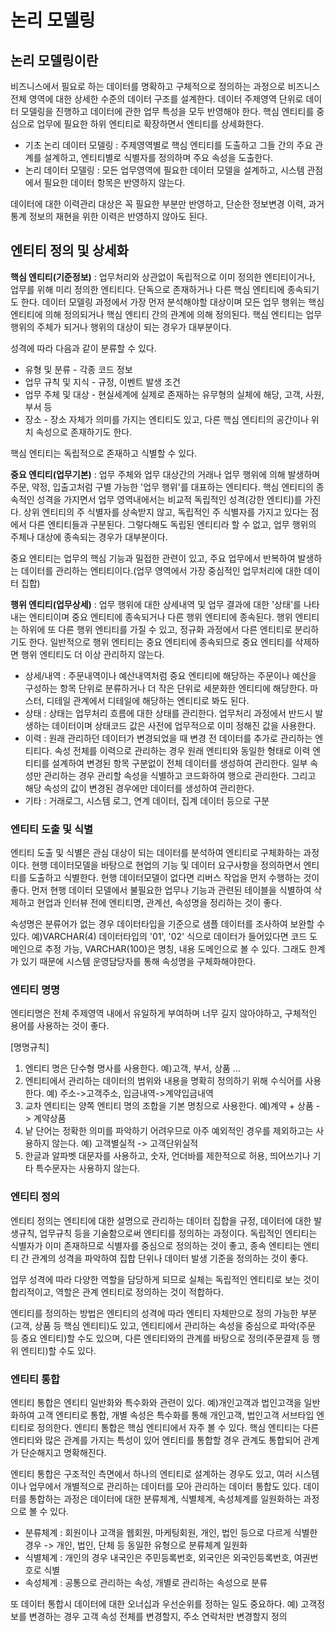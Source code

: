 # 논리 모델링

## 논리 모델링이란
비즈니스에서 필요로 하는 데이터를 명확하고 구체적으로 정의하는 과정으로 비즈니스 전체 영역에 대한 상세한 수준의 데이터 구조를 설계한다. 데이터 주제영역 단위로 데이터 모델링을 진행하고 데이터에 관한 업무 특성을 모두 반영해야 한다. 핵심 엔티티를 중심으로 업무에 필요한 하위 엔티티로 확장하면서 엔티티를 상세화한다.
* 기초 논리 데이터 모델링 : 주제영역별로 핵심 엔티티를 도출하고 그들 간의 주요 관계를 설계하고, 엔티티별로 식별자를 정의하며 주요 속성을 도출한다.
* 논리 데이터 모델링 : 모든 업무영역에 필요한 데이터 모델을 설계하고, 시스템 관점에서 필요한 데이터 항목은 반영하지 않는다.

데이터에 대한 이력관리 대상은 꼭 필요한 부분만 반영하고, 단순한 정보변경 이력, 과거 통계 정보의 재현을 위한 이력은 반영하지 않아도 된다.

## 엔티티 정의 및 상세화
__핵심 엔티티(기준정보)__ : 업무처리와 상관없이 독립적으로 이미 정의한 엔티티이거나, 업무를 위해 미리 정의한 엔티티다. 단독으로 존재하거나 다른 핵심 엔티티에 종속되기도 한다. 데이터 모델링 과정에서 가장 먼저 분석해야할 대상이며 모든 업무 행위는 핵심 엔티티에 의해 정의되거나 핵심 엔티티 간의 관계에 의해 정의된다. 핵심 엔티티는 업무 행위의 주체가 되거나 행위의 대상이 되는 경우가 대부분이다.

성격에 따라 다음과 같이 분류할 수 있다.
* 유형 및 분류 - 각종 코드 정보
* 업무 규칙 및 지식 - 규정, 이벤트 발생 조건
* 업무 주체 및 대상 - 현실세계에 실제로 존재하는 유무형의 실체에 해당, 고객, 사원, 부서 등
* 장소 - 장소 자체가 의미를 가지는 엔티티도 있고, 다른 핵심 엔티티의 공간이나 위치 속성으로 존재하기도 한다.

핵심 엔티티는 독립적으로 존재하고 식별할 수 있다.

__중요 엔티티(업무기본)__ : 업무 주체와 업무 대상간의 거래나 업무 행위에 의해 발생하며 주문, 약정, 입출고처럼 구별 가능한 '업무 행위'를 대표하는 엔티티다. 핵심 엔티티의 종속적인 성격을 가지면서 업무 영역내에서는 비교적 독립적인 성격(강한 엔티티)를 가진다. 상위 엔티티의 주 식별자를 상속받지 않고, 독립적인 주 식별자를 가지고 있다는 점에서 다른 엔티티들과 구분된다. 그렇다해도 독립된 엔티티라 할 수 없고, 업무 행위의 주체나 대상에 종속되는 경우가 대부분이다.

중요 엔티티는 업무의 핵심 기능과 밀접한 관련이 있고, 주요 업무에서 반복하여 발생하는 데이터를 관리하는 엔티티이다.(업무 영역에서 가장 중심적인 업무처리에 대한 데이터 집합)

__행위 엔티티(업무상세)__ : 업무 행위에 대한 상세내역 및 업무 결과에 대한 '상태'를 나타내는 엔티티이며 중요 엔티티에 종속되거나 다른 행위 엔티티에 종속된다. 행위 엔티티는 하위에 또 다른 행위 엔티티를 가질 수 있고, 정규화 과정에서 다른 엔티티로 분리하기도 한다. 일반적으로 행위 엔티티는 중요 엔티티에 종속되므로 중요 엔티티를 삭제하면 행위 엔티티도 더 이상 관리하지 않는다.

* 상세/내역 : 주문내역이나 예산내역처럼 중요 엔티티에 해당하는 주문이나 예산을 구성하는 항목 단위로 분류하거나 더 작은 단위로 세분화한 엔티티에 해당한다. 마스터, 디테일 관계에서 디테일에 해당하는 엔티티로 봐도 된다.
* 상태 : 상태는 업무처리 흐름에 대한 상태를 관리한다. 업무처리 과정에서 반드시 발생하는 데이터이며 상태코드 값은 사전에 업무적으로 이미 정해진 값을 사용한다.
* 이력 : 원래 관리하던 데이터가 변경되었을 때 변경 전 데이터를 추가로 관리하는 엔티티다. 속성 전체를 이력으로 관리하는 경우 원래 엔티티와 동일한 형태로 이력 엔티티를 설계하여 변경된 항목 구분없이 전체 데이터를 생성하여 관리한다. 일부 속성만 관리하는 경우 관리할 속성을 식별하고 코드화하여 행으로 관리한다. 그리고 해당 속성의 값이 변경된 경우에만 데이터를 생성하여 관리한다.
* 기타 : 거래로그, 시스템 로그, 연계 데이터, 집계 데이터 등으로 구분

### 엔티티 도출 및 식별
엔티티 도출 및 식별은 관심 대상이 되는 데이터를 분석하여 엔티티로 구체화하는 과정이다. 현행 데이터모델을 바탕으로 현업의 기능 및 데이터 요구사항을 정의하면서 엔티티를 도출하고 식별한다. 현행 데이터모델이 없다면 리버스 작업을 먼저 수행하는 것이 좋다. 먼저 현행 데이터 모델에서 불필요한 업무나 기능과 관련된 테이블을 식별하여 삭제하고 현업과 인터뷰 전에 엔티티명, 관계선, 속성명을 정리하는 것이 좋다.

속성명은 분류어가 없는 경우 데이터타입을 기준으로 샘플 데이터를 조사하여 보완할 수 있다. 예)VARCHAR(4) 데이터타입의 '01', '02' 식으로 데이터가 들어있다면 코드 도메인으로 추정 가능, VARCHAR(100)은 명칭, 내용 도메인으로 볼 수 있다. 그래도 한계가 있기 때문에 시스템 운영담당자를 통해 속성명을 구체화해야한다.

### 엔티티 명명
엔티티명은 전체 주제영역 내에서 유일하게 부여하며 너무 길지 않아야하고, 구체적인 용어를 사용하는 것이 좋다.

[명명규칙]
1) 엔티티 명은 단수형 명사를 사용한다. 예)고객, 부서, 상품 ...
2) 엔티티에서 관리하는 데이터의 범위와 내용을 명확히 정의하기 위해 수식어를 사용한다. 예) 주소->고객주소, 입금내역->계약입금내역
3) 교차 엔티티는 양쪽 엔티티 명의 조합을 기본 명칭으로 사용한다. 예)계약 + 상품 -> 계약상품
4) 낱 단어는 정확한 의미를 파악하기 어려우므로 아주 예외적인 경우를 제외하고는 사용하지 않는다. 예) 고객별실적 -> 고객단위실적
5) 한글과 알파벳 대문자를 사용하고, 숫자, 언더바를 제한적으로 허용, 띄어쓰기나 기타 특수문자는 사용하지 않는다.

### 엔티티 정의
엔티티 정의는 엔티티에 대한 설명으로 관리하는 데이터 집합을 규정, 데이터에 대한 발생규칙, 업무규칙 등을 기술함으로써 엔티티를 정의하는 과정이다. 독립적인 엔티티는 식별자가 이미 존재하므로 식별자를 중심으로 정의하는 것이 좋고, 종속 엔티티는 엔티티 간 관계의 성격을 파악하여 집합 단위나 데이터 발생 기준을 정의하는 것이 좋다.

업무 성격에 따라 다양한 역할을 담당하게 되므로 실체는 독립적인 엔티티로 보는 것이 합리적이고, 역할은 관계 엔티티로 정의하는 것이 적합하다.

엔티티를 정의하는 방법은 엔티티의 성격에 따라 엔티티 자체만으로 정의 가능한 부분(고객, 상품 등 핵심 엔티티)도 있고, 엔티티에서 관리하는 속성을 중심으로 파악(주문 등 중요 엔티티)할 수도 있으며, 다른 엔티티와의 관계를 바탕으로 정의(주문결제 등 행위 엔티티)할 수도 있다.

### 엔티티 통합
엔티티 통합은 엔티티 일반화와 특수화와 관련이 있다. 예)개인고객과 법인고객을 일반화하여 고객 엔티티로 통합, 개별 속성은 특수화를 통해 개인고객, 법인고객 서브타입 엔티티로 정의한다. 엔티티 통합은 핵심 엔티티에서 자주 볼 수 있다. 핵심 엔티티는 다른 엔티티와 많은 관계를 가지는 특성이 있어 엔티티를 통합할 경우 관계도 통합되어 관계가 단순해지고 명확해진다.

엔티티 통합은 구조적인 측면에서 하나의 엔티티로 설계하는 경우도 있고, 여러 시스템이나 업무에서 개별적으로 관리하는 데이터를 모아 관리하는 데이터 통합도 있다. 데이터를 통합하는 과정은 데이터에 대한 분류체계, 식별체계, 속성체계를 일원화하는 과정으로 볼 수 있다.

* 분류체계 : 회원이나 고객을 웹회원, 마케팅회원, 개인, 법인 등으로 다르게 식별한 경우 -> 개인, 법인, 단체 등 동일한 유형으로 분류체계 일원화
* 식별체계 : 개인의 경우 내국인은 주민등록번호, 외국인은 외국인등록번호, 여권번호로 식별
* 속성체계 : 공통으로 관리하는 속성, 개별로 관리하는 속성으로 분류

또 데이터 통합시 데이터에 대한 오너십과 우선순위를 정하는 일도 중요하다. 예) 고객정보를 변경하는 경우 고객 속성 전체를 변경할지, 주소 연락처만 변경할지 정의